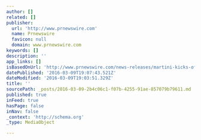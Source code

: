 ```yaml
---
author: []
related: []
publisher:
  url: 'http://www.prnewswire.com'
  name: Prnewswire
  favicon: null
  domain: www.prnewswire.com
keywords: []
description: ''
app_links: []
isBasedOnUrl: 'http://www.prnewswire.com/news-releases/martini-kicks-off-the-2016-formula-one-race-season-with-felipe-massa-and-valtteri-bottas-300233280.html'
datePublished: '2016-03-09T19:07:43.521Z'
dateModified: '2016-03-09T19:03:51.329Z'
title: ''
sourcePath: _posts/2016-03-09-2b4c06c1-f07b-4255-91ae-857079b79611.md
published: true
inFeed: true
hasPage: false
inNav: false
_context: 'http://schema.org'
_type: MediaObject

---
```

<article style=""></article>